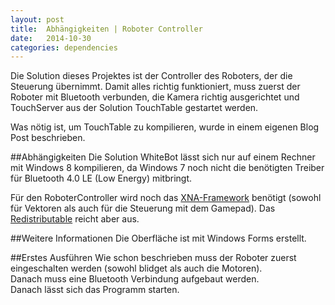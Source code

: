 ```yaml
---
layout: post
title:  Abhängigkeiten | Roboter Controller
date:   2014-10-30 
categories: dependencies
---
```


Die Solution dieses Projektes ist der Controller des Roboters, der die Steuerung übernimmt.
Damit alles richtig funktioniert, muss zuerst der Roboter mit Bluetooth verbunden, die Kamera richtig ausgerichtet und TouchServer aus der Solution TouchTable gestartet werden.  

Was nötig ist, um TouchTable zu kompilieren, wurde in einem eigenen Blog Post beschrieben.


##Abhängigkeiten
Die Solution WhiteBot lässt sich nur auf einem Rechner mit Windows 8 kompilieren, da Windows 7 noch nicht die benötigten Treiber für Bluetooth 4.0 LE (Low Energy) mitbringt.

Für den RoboterController wird noch das [XNA-Framework][XNA Redistributable] benötigt (sowohl für Vektoren als auch für die Steuerung mit dem Gamepad). Das [Redistributable][XNA Redistributable] reicht aber aus.  


##Weitere Informationen
Die Oberfläche ist mit Windows Forms erstellt.


##Erstes Ausführen
Wie schon beschrieben muss der Roboter zuerst eingeschalten werden (sowohl blidget als auch die Motoren).  
Danach muss eine Bluetooth Verbindung aufgebaut werden.  
Danach lässt sich das Programm starten.


[XNA Redistributable]: http://www.microsoft.com/en-us/download/details.aspx?id=20914
